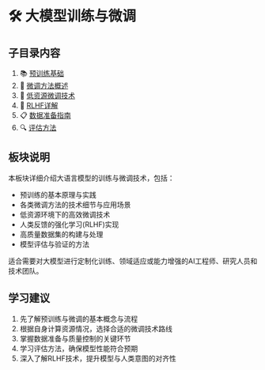 # 🛠️ 大模型训练与微调

## 子目录内容

1. 📚 [预训练基础](pretraining_basics.md)
2. 🔄 [微调方法概述](finetuning_overview.md)
3. 💸 [低资源微调技术](low_resource_finetuning.md)
4. 🧩 [RLHF详解](rlhf_explained.md)
5. 📋 [数据准备指南](data_preparation.md)
6. 🔍 [评估方法](evaluation_methods.md)

## 板块说明

本板块详细介绍大语言模型的训练与微调技术，包括：

- 预训练的基本原理与实践
- 各类微调方法的技术细节与应用场景
- 低资源环境下的高效微调技术
- 人类反馈的强化学习(RLHF)实现
- 高质量数据集的构建与处理
- 模型评估与验证的方法

适合需要对大模型进行定制化训练、领域适应或能力增强的AI工程师、研究人员和技术团队。

## 学习建议

1. 先了解预训练与微调的基本概念与流程
2. 根据自身计算资源情况，选择合适的微调技术路线
3. 掌握数据准备与质量控制的关键环节
4. 学习评估方法，确保模型性能符合预期
5. 深入了解RLHF技术，提升模型与人类意图的对齐性
